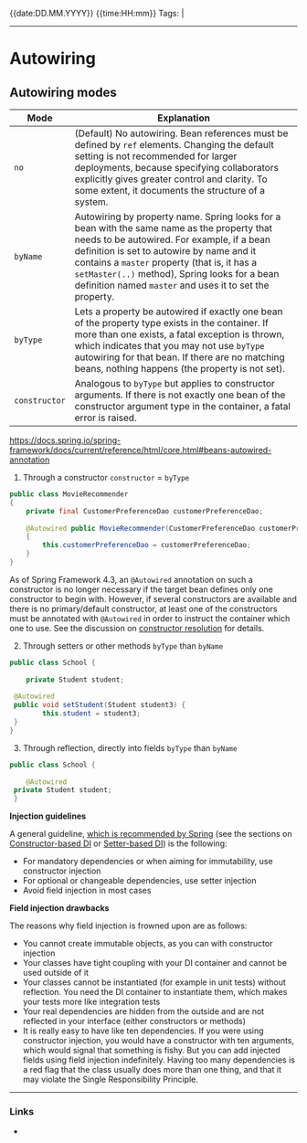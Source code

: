 {{date:DD.MM.YYYY}}  {{time:HH:mm}}
Tags:  |
____

# Autowiring
## Autowiring modes


Mode | Explanation
-----| ----
`no` | (Default) No autowiring. Bean references must be defined by `ref` elements. Changing the default setting is not recommended for larger deployments, because specifying collaborators explicitly gives greater control and clarity. To some extent, it documents the structure of a system.
`byName` | Autowiring by property name. Spring looks for a bean with the same name as the property that needs to be autowired. For example, if a bean definition is set to autowire by name and it contains a `master` property (that is, it has a `setMaster(..)` method), Spring looks for a bean definition named `master` and uses it to set the property.
`byType` | Lets a property be autowired if exactly one bean of the property type exists in the container. If more than one exists, a fatal exception is thrown, which indicates that you may not use `byType` autowiring for that bean. If there are no matching beans, nothing happens (the property is not set).
`constructor` |Analogous to `byType` but applies to constructor arguments. If there is not exactly one bean of the constructor argument type in the container, a fatal error is raised.

https://docs.spring.io/spring-framework/docs/current/reference/html/core.html#beans-autowired-annotation

1.  Through a constructor
`constructor` = `byType`
```java
public class MovieRecommender 
{ 
	private final CustomerPreferenceDao customerPreferenceDao; 
	
	@Autowired public MovieRecommender(CustomerPreferenceDao customerPreferenceDao) 
	{ 
		this.customerPreferenceDao = customerPreferenceDao;
	}
}
```
As of Spring Framework 4.3, an `@Autowired` annotation on such a constructor is no longer necessary if the target bean defines only one constructor to begin with. However, if several constructors are available and there is no primary/default constructor, at least one of the constructors must be annotated with `@Autowired` in order to instruct the container which one to use. See the discussion on [constructor resolution](https://docs.spring.io/spring-framework/docs/current/reference/html/core.html#beans-autowired-annotation-constructor-resolution) for details.

2.  Through setters or other methods
`byType` than `byName`
```java
public class School {  
  
    private Student student;  
  
 @Autowired  
 public void setStudent(Student student3) {  
        this.student = student3;  
 }  
}
```
3.  Through reflection, directly into fields
`byType` than `byName`
```java
public class School {  
  
    @Autowired  
 private Student student;  
 }
```

**Injection guidelines**

A general guideline, [which is recommended by Spring](http://docs.spring.io/spring/docs/4.2.x/spring-framework-reference/html/beans.html) (see the sections on [Constructor-based DI](https://docs.spring.io/spring/docs/4.2.x/spring-framework-reference/html/beans.html#beans-constructor-injection) or [Setter-based DI](https://docs.spring.io/spring/docs/4.2.x/spring-framework-reference/html/beans.html#beans-setter-injection)) is the following:

-   For mandatory dependencies or when aiming for immutability, use constructor injection
-   For optional or changeable dependencies, use setter injection
-   Avoid field injection in most cases




**Field injection drawbacks**

The reasons why field injection is frowned upon are as follows:

-   You cannot create immutable objects, as you can with constructor injection
-   Your classes have tight coupling with your DI container and cannot be used outside of it
-   Your classes cannot be instantiated (for example in unit tests) without reflection. You need the DI container to instantiate them, which makes your tests more like integration tests
-   Your real dependencies are hidden from the outside and are not reflected in your interface (either constructors or methods)
-   It is really easy to have like ten dependencies. If you were using constructor injection, you would have a constructor with ten arguments, which would signal that something is fishy. But you can add injected fields using field injection indefinitely. Having too many dependencies is a red flag that the class usually does more than one thing, and that it may violate the Single Responsibility Principle.
____ 
### Links
-